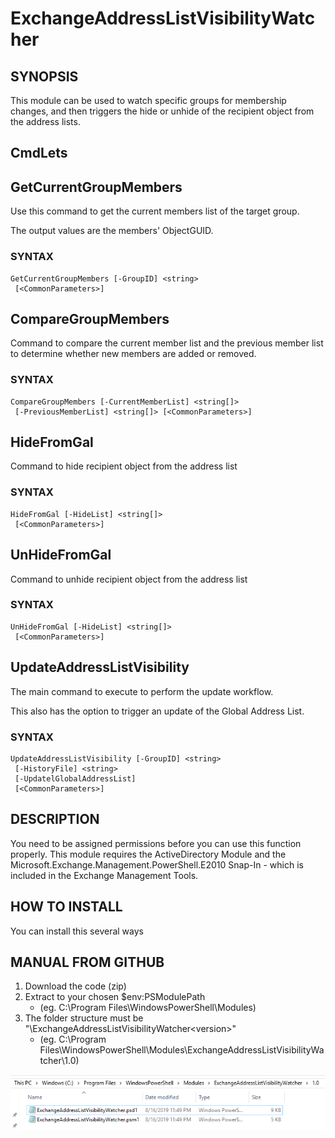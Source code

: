 # ExchangeAddressListVisibilityWatcher
 
## SYNOPSIS
This module can be used to watch specific groups for membership changes, and then triggers the hide or unhide of the recipient object from the address lists.

## CmdLets

## GetCurrentGroupMembers
Use this command to get the current members list of the target group.

The output values are the members' ObjectGUID.

### SYNTAX
```
GetCurrentGroupMembers [-GroupID] <string>
 [<CommonParameters>]
```
## CompareGroupMembers
Command to compare the current member list and the previous member list to determine whether new members are added or removed.

### SYNTAX
```
CompareGroupMembers [-CurrentMemberList] <string[]>
 [-PreviousMemberList] <string[]> [<CommonParameters>]
```

## HideFromGal
Command to hide recipient object from the address list

### SYNTAX
```
HideFromGal [-HideList] <string[]>
 [<CommonParameters>]
```

## UnHideFromGal
Command to unhide recipient object from the address list

### SYNTAX
```
UnHideFromGal [-HideList] <string[]>
 [<CommonParameters>]
```

## UpdateAddressListVisibility
The main command to execute to perform the update workflow.

This also has the option to trigger an update of the Global Address List.

### SYNTAX
```
UpdateAddressListVisibility [-GroupID] <string>
 [-HistoryFile] <string>
 [-UpdatelGlobalAddressList]
 [<CommonParameters>]
```

## DESCRIPTION
You need to be assigned permissions before you can use this function properly. This module requires the ActiveDirectory Module and the Microsoft.Exchange.Management.PowerShell.E2010 Snap-In - which is included in the Exchange Management Tools.

## HOW TO INSTALL
You can install this several ways

## MANUAL FROM GITHUB
1. Download the code (zip)
2. Extract to your chosen $env:PSModulePath
    - (eg. C:\Program Files\WindowsPowerShell\Modules)
3. The folder structure must be "\ExchangeAddressListVisibilityWatcher\<version>"
    - (eg. C:\Program Files\WindowsPowerShell\Modules\ExchangeAddressListVisibilityWatcher\1.0)

![Module Install Path](images/module-install-path.png)

